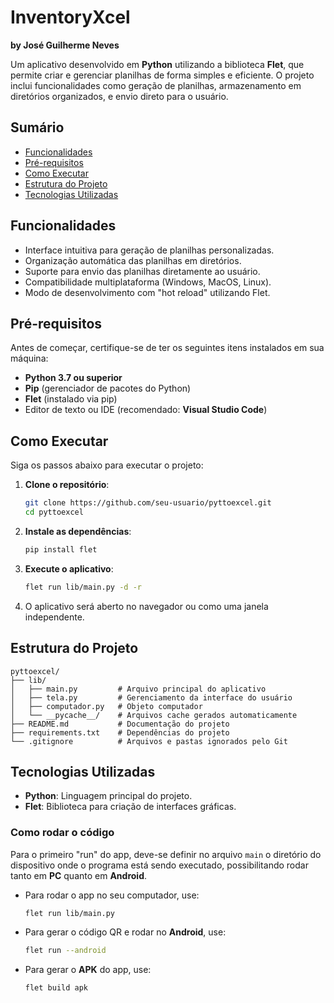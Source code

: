
# **InventoryXcel**
**by José Guilherme Neves**

Um aplicativo desenvolvido em **Python** utilizando a biblioteca **Flet**, que permite criar e gerenciar planilhas de forma simples e eficiente. O projeto inclui funcionalidades como geração de planilhas, armazenamento em diretórios organizados, e envio direto para o usuário.

## **Sumário**
- [Funcionalidades](#funcionalidades)
- [Pré-requisitos](#pré-requisitos)
- [Como Executar](#como-executar)
- [Estrutura do Projeto](#estrutura-do-projeto)
- [Tecnologias Utilizadas](#tecnologias-utilizadas)


## **Funcionalidades**
- Interface intuitiva para geração de planilhas personalizadas.
- Organização automática das planilhas em diretórios.
- Suporte para envio das planilhas diretamente ao usuário.
- Compatibilidade multiplataforma (Windows, MacOS, Linux).
- Modo de desenvolvimento com "hot reload" utilizando Flet.

## **Pré-requisitos**
Antes de começar, certifique-se de ter os seguintes itens instalados em sua máquina:
- **Python 3.7 ou superior**
- **Pip** (gerenciador de pacotes do Python)
- **Flet** (instalado via pip)
- Editor de texto ou IDE (recomendado: **Visual Studio Code**)

## **Como Executar**
Siga os passos abaixo para executar o projeto:

1. **Clone o repositório**:
   ```bash
   git clone https://github.com/seu-usuario/pyttoexcel.git
   cd pyttoexcel
   ```

2. **Instale as dependências**:
   ```bash
   pip install flet
   ```

3. **Execute o aplicativo**:
   ```bash
   flet run lib/main.py -d -r
   ```

4. O aplicativo será aberto no navegador ou como uma janela independente.

## **Estrutura do Projeto**
```plaintext
pyttoexcel/
├── lib/
│   ├── main.py         # Arquivo principal do aplicativo
│   ├── tela.py         # Gerenciamento da interface do usuário
│   ├── computador.py   # Objeto computador
│   └── __pycache__/    # Arquivos cache gerados automaticamente
├── README.md           # Documentação do projeto
├── requirements.txt    # Dependências do projeto
└── .gitignore          # Arquivos e pastas ignorados pelo Git
```

## **Tecnologias Utilizadas**
- **Python**: Linguagem principal do projeto.
- **Flet**: Biblioteca para criação de interfaces gráficas.


### **Como rodar o código**

Para o primeiro "run" do app, deve-se definir no arquivo `main` o diretório do dispositivo onde o programa está sendo executado, possibilitando rodar tanto em **PC** quanto em **Android**.

- Para rodar o app no seu computador, use:
  ```bash
  flet run lib/main.py
  ```

- Para gerar o código QR e rodar no **Android**, use:
  ```bash
  flet run --android
  ```

- Para gerar o **APK** do app, use:
  ```bash
  flet build apk
  ```
